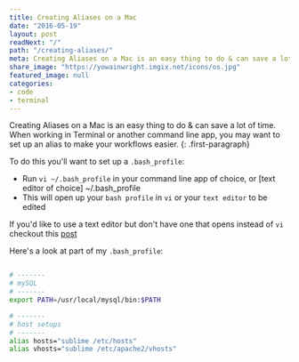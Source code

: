 ```yaml
---
title: Creating Aliases on a Mac
date: "2016-05-19"
layout: post
readNext: "/"
path: "/creating-aliases/"
meta: Creating Aliases on a Mac is an easy thing to do & can save a lot of time
share_image: "https://yowainwright.imgix.net/icons/os.jpg"
featured_image: null
categories:
- code
- terminal
---
```


Creating Aliases on a Mac is an easy thing to do & can save a lot of time. When working in Terminal or another command line app, you may want to set up an alias to make your workflows easier.
{: .first-paragraph}

To do this you'll want to set up a `.bash_profile`:

-  Run `vi ~/.bash_profile` in your command line app of choice, or [text editor of choice] ~/.bash_profile
-  This will open up your `bash profile` in `vi` or your `text editor` to be edited

If you'd like to use a text editor but don't have one that opens instead of `vi` checkout this [post](//help.github.com/articles/associating-text-editors-with-git/)

Here's a look at part of my `.bash_profile`:
```bash

# -------
# mySQL
# -------
export PATH=/usr/local/mysql/bin:$PATH

# -------
# host setups
# -------
alias hosts="sublime /etc/hosts"
alias vhosts="sublime /etc/apache2/vhosts"

```
